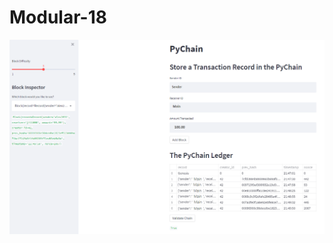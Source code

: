 # Modular-18

!["blockchain"](https://github.com/SoukP1/Modular-18/blob/main/Blockchain/Mod-18.png)
